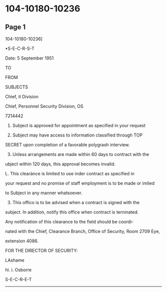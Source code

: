 # 104-10180-10236

## Page 1

104-10180-10236]

•S-E-C-R-S-T

Date: 5 September 1951

TO

FROM

SUBJECTS

Chief, it Division

Chief, Personnel Security Division, OS

7214442

1. Subject is approved for appointment as specified in your request

2. Subject may have access to information classified through TOP

SECRET upon completion of a favorable polygrash interview.

3. Unless arrangements are made within 60 days to contract with the

ubject within 120 days, this approval becomes invalid.

L. This clearánce is limited to use inder contract as specified in

your request and no promise of staff employment is to be made or imlied

to Subject in any manner whatsoever.

3. This offico is to be advised when a contract is signed with the

subject. In addition, notify this office when contract is terninated.

Any notification of this clearance to the field should be coordi-

nated with the Chief, Clearance Branch, Office of Security, Room 2709 Eye,

extension 4086.

FOR THE DIRECTOR OF SECURITY:

LAshame

hi. i. Osborre

S-E-C-R-E-T

---

